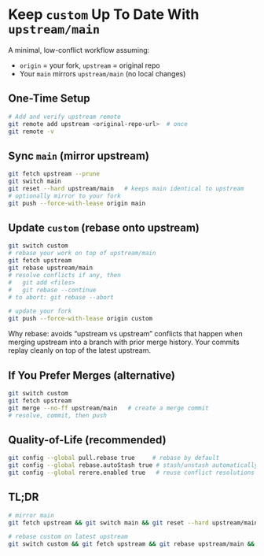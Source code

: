 # Keep `custom` Up To Date With `upstream/main`

A minimal, low-conflict workflow assuming:
- `origin` = your fork, `upstream` = original repo
- Your `main` mirrors `upstream/main` (no local changes)

## One-Time Setup

```bash
# Add and verify upstream remote
git remote add upstream <original-repo-url>  # once
git remote -v
```

## Sync `main` (mirror upstream)

```bash
git fetch upstream --prune
git switch main
git reset --hard upstream/main   # keeps main identical to upstream
# optionally mirror to your fork
git push --force-with-lease origin main
```

## Update `custom` (rebase onto upstream)

```bash
git switch custom
# rebase your work on top of upstream/main
git fetch upstream
git rebase upstream/main
# resolve conflicts if any, then
#   git add <files>
#   git rebase --continue
# to abort: git rebase --abort

# update your fork
git push --force-with-lease origin custom
```

Why rebase: avoids “upstream vs upstream” conflicts that happen when merging upstream into a branch with prior merge history. Your commits replay cleanly on top of the latest upstream.

## If You Prefer Merges (alternative)

```bash
git switch custom
git fetch upstream
git merge --no-ff upstream/main   # create a merge commit
# resolve, commit, then push
```

## Quality-of-Life (recommended)

```bash
git config --global pull.rebase true     # rebase by default
git config --global rebase.autoStash true # stash/unstash automatically
git config --global rerere.enabled true   # reuse conflict resolutions
```

## TL;DR

```bash
# mirror main
git fetch upstream && git switch main && git reset --hard upstream/main && git push --force-with-lease origin main

# rebase custom on latest upstream
git switch custom && git fetch upstream && git rebase upstream/main && git push --force-with-lease origin custom
```


